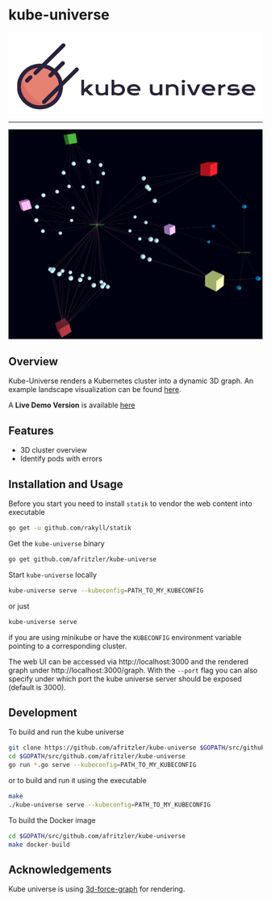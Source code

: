 # kube-universe

![kube universe logo](images/logo.png)

---

![demo](images/demo.png)

## Overview

Kube-Universe renders a Kubernetes cluster into a dynamic 3D graph. An example landscape visualization can be found [here](images/universe.png).

A __Live Demo Version__ is available [here](https://afritzler.github.io/kube-universe/web/demo/)

## Features

* 3D cluster overview
* Identify pods with errors

## Installation and Usage

Before you start you need to install `statik` to vendor the web content into executable

```bash
go get -u github.com/rakyll/statik
```

Get the `kube-universe` binary

```bash
go get github.com/afritzler/kube-universe
```

Start `kube-universe` locally

```bash
kube-universe serve --kubeconfig=PATH_TO_MY_KUBECONFIG
```

or just

```bash
kube-universe serve
```

if you are using minikube or have the `KUBECONFIG` environment variable pointing to a corresponding cluster.

The web UI can be accessed via http://localhost:3000 and the rendered graph under http://localhost:3000/graph.
With the `--port` flag you can also specify under which port the kube universe server should be exposed (default is 3000).

## Development

To build and run the kube universe

```bash
git clone https://github.com/afritzler/kube-universe $GOPATH/src/github.com/afritzler/kube-universe
cd $GOPATH/src/github.com/afritzler/kube-universe
go run *.go serve --kubeconfig=PATH_TO_MY_KUBECONFIG
```

or to build and run it using the executable

```bash
make
./kube-universe serve --kubeconfig=PATH_TO_MY_KUBECONFIG
```

To build the Docker image

```bash
cd $GOPATH/src/github.com/afritzler/kube-universe
make docker-build
```

## Acknowledgements

Kube universe is using [3d-force-graph](https://github.com/vasturiano/3d-force-graph) for rendering.
